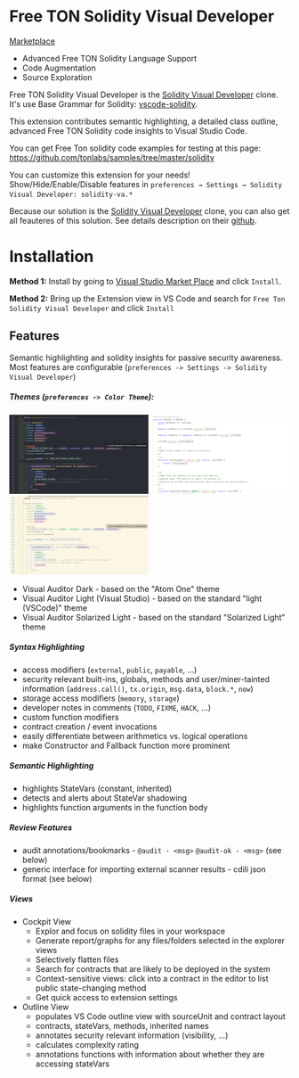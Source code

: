 # Free TON Solidity Visual Developer

[Marketplace](https://marketplace.visualstudio.com/items?itemName=alexbassss.free-ton-solidity-visual-developer)


* Advanced Free TON Solidity Language Support
* Code Augmentation
* Source Exploration

Free TON Solidity Visual Developer is the [Solidity Visual Developer](https://github.com/ConsenSys/vscode-solidity-auditor) clone.
It's use Base Grammar for Solidity: [vscode-solidity](https://github.com/juanfranblanco/vscode-solidity).

This extension contributes semantic highlighting, a detailed class outline, advanced Free TON Solidity code insights to Visual Studio Code.

You can get Free Ton solidity code examples for testing at this page: https://github.com/tonlabs/samples/tree/master/solidity

You can customize this extension for your needs! Show/Hide/Enable/Disable features in `preferences → Settings → Solidity Visual Developer: solidity-va.*`

Because our solution is the [Solidity Visual Developer](https://github.com/ConsenSys/vscode-solidity-auditor) clone, you can also get all feauteres of this solution. 
See details description on their [github](https://github.com/ConsenSys/vscode-solidity-auditor).

# Installation

**Method 1:** Install by going to [Visual Studio Market Place](https://marketplace.visualstudio.com/items?itemName=alexbassss.free-ton-solidity-visual-developer) and click  `Install`. 

**Method 2:** Bring up the Extension view in VS Code and search for  `Free Ton Solidity Visual Developer` and click `Install`


## Features

Semantic highlighting and solidity insights for passive security awareness. Most features are configurable (`preferences -> Settings -> Solidity Visual Developer`)

##### Themes (`preferences -> Color Theme`):

![dark_small](screenshots/theme_dark.png)
![light_small](screenshots/theme_white.png)
![solarized_small](screenshots/theme_light.png)

* Visual Auditor Dark - based on the "Atom One" theme
* Visual Auditor Light (Visual Studio) - based on the standard "light (VSCode)" theme
* Visual Auditor Solarized Light - based on the standard "Solarized Light" theme

##### Syntax Highlighting

* access modifiers (`external`, `public`, `payable`, ...)
* security relevant built-ins, globals, methods and user/miner-tainted information (`address.call()`, `tx.origin`, `msg.data`, `block.*`, `now`) 
* storage access modifiers (`memory`, `storage`)
* developer notes in comments (`TODO`, `FIXME`, `HACK`, ...)
* custom function modifiers 
* contract creation / event invocations
* easily differentiate between arithmetics vs. logical operations
* make Constructor and Fallback function more prominent

##### Semantic Highlighting

* highlights StateVars (constant, inherited)
* detects and alerts about StateVar shadowing
* highlights function arguments in the function body


##### Review Features

* audit annotations/bookmarks - `@audit - <msg>` `@audit-ok - <msg>` (see below)
* generic interface for importing external scanner results - cdili json format (see below)

##### Views

* Cockpit View
  * Explor and focus on solidity files in your workspace
  * Generate report/graphs for any files/folders selected in the explorer views
  * Selectively flatten files
  * Search for contracts that are likely to be deployed in the system
  * Context-sensitive views: click into a contract in the editor to list public state-changing method
  * Get quick access to extension settings
* Outline View
  * populates VS Code outline view with sourceUnit and contract layout
  * contracts, stateVars, methods, inherited names
  * annotates security relevant information (visibility, ...)
  * calculates complexity rating
  * annotations functions with information about whether they are accessing stateVars


